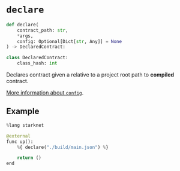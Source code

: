 # `declare`

```python
def declare(
    contract_path: str,
    *args,
    config: Optional[Dict[str, Any]] = None
) -> DeclaredContract:

class DeclaredContract:
    class_hash: int
```
Declares contract given a relative to a project root path to **compiled** contract.

[More information about `config`](../network_config).

## Example

```python
%lang starknet

@external
func up():
    %{ declare("./build/main.json") %}

    return ()
end

```